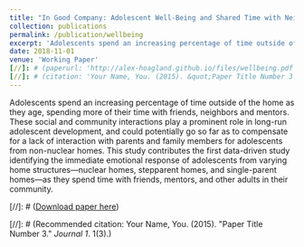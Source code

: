```yaml
---
title: "In Good Company: Adolescent Well-Being and Shared Time with Neighbors, Mentors, and Friends"
collection: publications
permalink: /publication/wellbeing
excerpt: 'Adolescents spend an increasing percentage of time outside of the home as they age, spending more of their time with friends, neighbors and mentors. These social and community interactions play a prominent role in long-run adolescent development, and could potentially go so far as to compensate for a lack of interaction with parents and family members for adolescents from non-nuclear homes. This study contributes the first data-driven study identifying the immediate emotional response of adolescents from varying home structures—nuclear homes, stepparent homes, and single-parent homes—as they spend time with friends, mentors, and other adults in their community.'
date: 2018-11-01
venue: 'Working Paper'
[//]: # (paperurl: 'http://alex-hoagland.github.io/files/wellbeing.pdf')
[//]: # (citation: 'Your Name, You. (2015). &quot;Paper Title Number 3.&quot; <i>Journal 1</i>. 1(3).')
---
```

Adolescents spend an increasing percentage of time outside of the home as they age, spending more of their time with friends, neighbors and mentors. These social and community interactions play a prominent role in long-run adolescent development, and could potentially go so far as to compensate for a lack of interaction with parents and family members for adolescents from non-nuclear homes. This study contributes the first data-driven study identifying the immediate emotional response of adolescents from varying home structures—nuclear homes, stepparent homes, and single-parent homes—as they spend time with friends, mentors, and other adults in their community.

[//]: # ([Download paper here](http://alex-hoagland.github.io/files/paper3.pdf))

[//]: # (Recommended citation: Your Name, You. (2015). "Paper Title Number 3." <i>Journal 1</i>. 1(3).)
